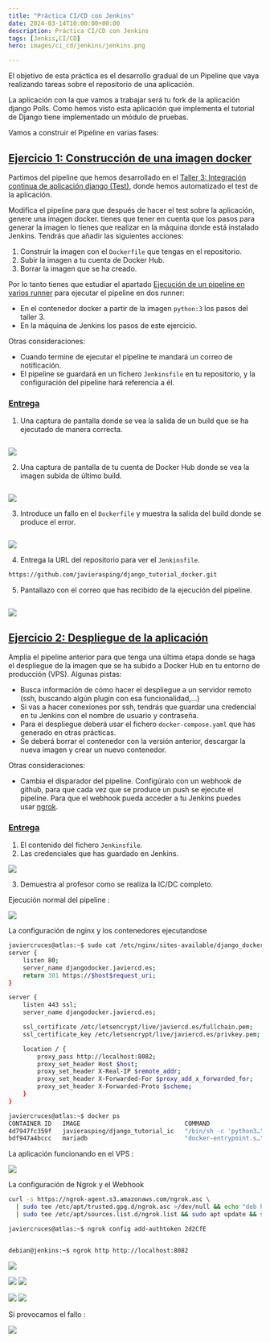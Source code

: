 ```yaml
---
title: "Práctica CI/CD con Jenkins"
date: 2024-03-14T10:00:00+00:00
description: Práctica CI/CD con Jenkins
tags: [Jenkis,CI/CD]
hero: images/ci_cd/jenkins/jenkins.png

---
```

<!-- Google tag (gtag.js) -->
<script async src="https://www.googletagmanager.com/gtag/js?id=G-GVDYVWJLRH"></script>
<script>
  window.dataLayer = window.dataLayer || [];
  function gtag(){dataLayer.push(arguments);}
  gtag('js', new Date());

  gtag('config', 'G-GVDYVWJLRH');
</script>

El objetivo de esta práctica es el desarrollo gradual de un Pipeline que vaya realizando tareas sobre el repositorio de una aplicación.

La aplicación con la que vamos a trabajar será tu fork de la aplicación django Polls. Como hemos visto esta aplicación que implementa el tutorial de Django tiene implementado un módulo de pruebas.

Vamos a construir el Pipeline en varias fases:

## [Ejercicio 1: Construcción de una imagen docker](https://fp.josedomingo.org/iaw/5_ic/practica.html#ejercicio-1-construcci%C3%B3n-de-una-imagen-docker)

Partimos del pipeline que hemos desarrollado en el [Taller 3: Integración continua de aplicación django (Test)](https://fp.josedomingo.org/iaw/5_ic/taller3.html), donde hemos automatizado el test de la aplicación.

Modifica el pipeline para que después de hacer el test sobre la aplicación, genere una imagen docker. tienes que tener en cuenta que los pasos para generar la imagen lo tienes que realizar en la máquina donde está instalado Jenkins. Tendrás que añadir las siguientes acciones:

1. Construir la imagen con el `Dockerfile` que tengas en el repositorio.
2. Subir la imagen a tu cuenta de Docker Hub.
3. Borrar la imagen que se ha creado.

Por lo tanto tienes que estudiar el apartado [Ejecución de un pipeline en varios runner](https://fp.josedomingo.org/iaw/5_ic/jenkins/runner.html) para ejecutar el pipeline en dos runner:

- En el contenedor docker a partir de la imagen `python:3` los pasos del taller 3.
- En la máquina de Jenkins los pasos de este ejercicio.

Otras consideraciones:

- Cuando termine de ejecutar el pipeline te mandará un correo de notificación.
- El pipeline se guardará en un fichero `Jenkinsfile` en tu repositorio, y la configuración del pipeline hará referencia a él.

### [Entrega](https://fp.josedomingo.org/iaw/5_ic/practica.html#entrega)

1. Una captura de pantalla donde se vea la salida de un build que se ha ejecutado de manera correcta.

```bash

```

![](../img/Pasted_image_20240307100704.png)


2. Una captura de pantalla de tu cuenta de Docker Hub donde se vea la imagen subida de último build.

```bash

```

![](../img/Pasted_image_20240307100721.png)

3. Introduce un fallo en el `Dockerfile` y muestra la salida del build donde se produce el error.

```bash

```

![](../img/Pasted_image_20240307100737.png)

4. Entrega la URL del repositorio para ver el `Jenkinsfile`.

```bash
https://github.com/javierasping/django_tutorial_docker.git
```


5. Pantallazo con el correo que has recibido de la ejecución del pipeline.

```bash

```

![](../img/Pasted_image_20240307100824.png)


## [Ejercicio 2: Despliegue de la aplicación](https://fp.josedomingo.org/iaw/5_ic/practica.html#ejercicio-2-despliegue-de-la-aplicaci%C3%B3n)

Amplía el pipeline anterior para que tenga una última etapa donde se haga el despliegue de la imagen que se ha subido a Docker Hub en tu entorno de producción (VPS). Algunas pistas:

- Busca información de cómo hacer el despliegue a un servidor remoto (ssh, buscando algún plugin con esa funcionalidad,…)
- Si vas a hacer conexiones por ssh, tendrás que guardar una credencial en tu Jenkins con el nombre de usuario y contraseña.
- Para el despliegue deberá usar el fichero `docker-compose.yaml` que has generado en otras prácticas.
- Se deberá borrar el contenedor con la versión anterior, descargar la nueva imagen y crear un nuevo contenedor.

Otras consideraciones:

- Cambia el disparador del pipeline. Configúralo con un webhook de github, para que cada vez que se produce un push se ejecute el pipeline. Para que el webhook pueda acceder a tu Jenkins puedes usar [ngrok](https://ngrok.com/).

### [Entrega](https://fp.josedomingo.org/iaw/5_ic/practica.html#entrega)

1. El contenido del fichero `Jenkinsfile`.
2. Las credenciales que has guardado en Jenkins.

![](../img/Pasted_image_20240307151636.png)

3. Demuestra al profesor como se realiza la IC/DC completo.

Ejecución normal del pipeline :

![](../img/Pasted_image_20240307151713.png)

La configuración de nginx y los contenedores ejecutandose

```bash
javiercruces@atlas:~$ sudo cat /etc/nginx/sites-available/django_docker 
server {
    listen 80;
    server_name djangodocker.javiercd.es;
    return 301 https://$host$request_uri;
}

server {
    listen 443 ssl;
    server_name djangodocker.javiercd.es;

    ssl_certificate /etc/letsencrypt/live/javiercd.es/fullchain.pem;
    ssl_certificate_key /etc/letsencrypt/live/javiercd.es/privkey.pem;

    location / {
        proxy_pass http://localhost:8082;
        proxy_set_header Host $host;
        proxy_set_header X-Real-IP $remote_addr;
        proxy_set_header X-Forwarded-For $proxy_add_x_forwarded_for;
        proxy_set_header X-Forwarded-Proto $scheme;
    }
}

javiercruces@atlas:~$ docker ps
CONTAINER ID   IMAGE                             COMMAND                  CREATED          STATUS          PORTS                                       NAMES
4d7947fc359f   javierasping/django_tutorial_ic   "/bin/sh -c 'python3…"   33 minutes ago   Up 33 minutes   0.0.0.0:8082->3000/tcp, :::8082->3000/tcp   django_tutorial_web
bdf947a4bccc   mariadb                           "docker-entrypoint.s…"   33 minutes ago   Up 33 minutes   3306/tcp                                    mariadb-django

```
La aplicación funcionando en el VPS :

![](../img/Pasted_image_20240307191739.png)

La configuración de Ngrok y el Webhook

```bash
curl -s https://ngrok-agent.s3.amazonaws.com/ngrok.asc \
  | sudo tee /etc/apt/trusted.gpg.d/ngrok.asc >/dev/null && echo "deb https://ngrok-agent.s3.amazonaws.com buster main" \
  | sudo tee /etc/apt/sources.list.d/ngrok.list && sudo apt update && sudo apt install ngrok

javiercruces@atlas:~$ ngrok config add-authtoken 2d2CfE


debian@jenkins:~$ ngrok http http://localhost:8082

```

![](../img/Pasted_image_20240307195316.png)

![](../img/Pasted_image_20240307192546.png)
![](../img/Pasted_image_20240307194954.png)

![](../img/Pasted_image_20240307195210.png)
![](../img/Pasted_image_20240307195252.png)

Si provocamos el fallo :

![](../img/Pasted_image_20240307195917.png)
